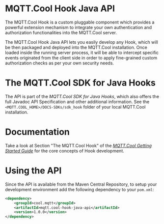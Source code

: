 # MQTT.Cool Hook Java API

The MQTT.Cool Hook is a custom pluggable component which provides a powerful extension mechanism to integrate your own authentication and authorization functionalities into the MQTT.Cool server.

The MQTT.Cool Hook Java API lets you easily develop any Hook, which will be then packaged and deployed into the MQTT.Cool installation.
Once loaded inside the running server process, it will be able to intercept specific events originated from the client side in order to apply fine-grained custom authorization checks as per your own security needs.

# The MQTT.Cool SDK for Java Hooks
The API is part of the _MQTT.Cool SDK for Java Hooks_, which also offers the full Javadoc API Specification and other additional information. See the `<MQTT.COOL_HOME>/DOCS-SDKs/sdk_hook` folder of your local MQTT.Cool installation.

# Documentation
Take a look at Section "The MQTT.Cool Hook" of the [_MQTT.Cool Getting Started Guide_](http://www.lightstreamer.com/latest/mqtt.cool/MQTT.Cool%20Getting%20Started%20Guide.html) for the core concepts of Hook development.

# Using the API

Since the API is available from the Maven Central Repository, to setup your development environment add the following dependency to your `pom.xml`:

```xml
<dependency>
    <groupId>cool.mqtt</groupId>
    <artifactId>mqtt.cool-hook-java-api</artifactId>
    <version>1.0.0</version>
</dependency>
```